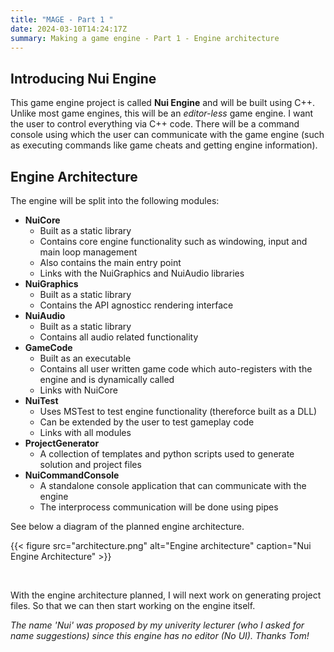 ```yaml
---
title: "MAGE - Part 1 "
date: 2024-03-10T14:24:17Z
summary: Making a game engine - Part 1 - Engine architecture
---
```


## Introducing Nui Engine

This game engine project is called **Nui Engine** and will be built using C++. Unlike most game engines, this will be an *editor-less* game engine. I want the user to control everything via C++ code. There will be a command console using which the user can communicate with the game engine (such as executing commands like game cheats and getting engine information).

## Engine Architecture

The engine will be split into the following modules:

- **NuiCore**
  - Built as a static library
  - Contains core engine functionality such as windowing, input and main loop management
  - Also contains the main entry point
  - Links with the NuiGraphics and NuiAudio libraries
- **NuiGraphics**
  - Built as a static library
  - Contains the API agnosticc rendering interface
- **NuiAudio**
  - Built as a static library
  - Contains all audio related functionality
- **GameCode**
  - Built as an executable
  - Contains all user written game code which auto-registers with the engine and is dynamically called
  - Links with NuiCore
- **NuiTest**
  - Uses MSTest to test engine functionality (thereforce built as a DLL)
  - Can be extended by the user to test gameplay code
  - Links with all modules
- **ProjectGenerator**
  - A collection of templates and python scripts used to generate solution and project files
- **NuiCommandConsole**
  - A standalone console application that can communicate with the engine
  - The interprocess communication will be done using pipes

See below a diagram of the planned engine architecture.

{{< figure
    src="architecture.png"
    alt="Engine architecture"
    caption="Nui Engine Architecture"
    >}}

</br>

With the engine architecture planned, I will next work on generating project files. So that we can then start working on the engine itself.

*The name 'Nui' was proposed by my univerity lecturer (who I asked for name suggestions)  since this engine has no editor (No UI). Thanks Tom!*

